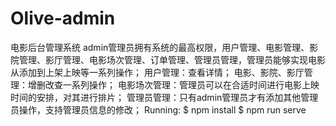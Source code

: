 # Olive-admin
电影后台管理系统
admin管理员拥有系统的最高权限，用户管理、电影管理、影院管理、影厅管理、电影场次管理、订单管理、管理员管理，管理员能够实现电影从添加到上架上映等一系列操作；
用户管理：查看详情；
电影、影院、影厅管理：增删改查一系列操作；
电影场次管理：管理员可以在合适时间进行电影上映时间的安排，对其进行排片；
管理员管理：只有admin管理员才有添加其他管理员操作，支持管理员信息的修改；
Running:
$ npm install
$ npm run serve 
